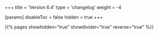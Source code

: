 +++
title = 'Version 6.4'
type = 'changelog'
weight = -4

[params]
  disableToc = false
  hidden = true
+++

{{% pages showhidden="true" showdivider="true" reverse="true" %}}
